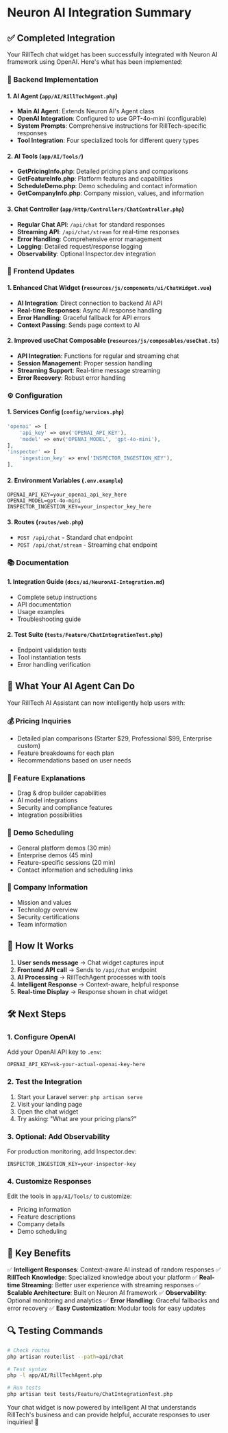 # Neuron AI Integration Summary

## ✅ Completed Integration

Your RillTech chat widget has been successfully integrated with Neuron AI framework using OpenAI. Here's what has been implemented:

### 🔧 Backend Implementation

#### 1. AI Agent (`app/AI/RillTechAgent.php`)
- **Main AI Agent**: Extends Neuron AI's Agent class
- **OpenAI Integration**: Configured to use GPT-4o-mini (configurable)
- **System Prompts**: Comprehensive instructions for RillTech-specific responses
- **Tool Integration**: Four specialized tools for different query types

#### 2. AI Tools (`app/AI/Tools/`)
- **GetPricingInfo.php**: Detailed pricing plans and comparisons
- **GetFeatureInfo.php**: Platform features and capabilities
- **ScheduleDemo.php**: Demo scheduling and contact information
- **GetCompanyInfo.php**: Company mission, values, and information

#### 3. Chat Controller (`app/Http/Controllers/ChatController.php`)
- **Regular Chat API**: `/api/chat` for standard responses
- **Streaming API**: `/api/chat/stream` for real-time responses
- **Error Handling**: Comprehensive error management
- **Logging**: Detailed request/response logging
- **Observability**: Optional Inspector.dev integration

### 🎨 Frontend Updates

#### 1. Enhanced Chat Widget (`resources/js/components/ui/ChatWidget.vue`)
- **AI Integration**: Direct connection to backend AI API
- **Real-time Responses**: Async AI response handling
- **Error Handling**: Graceful fallback for API errors
- **Context Passing**: Sends page context to AI

#### 2. Improved useChat Composable (`resources/js/composables/useChat.ts`)
- **API Integration**: Functions for regular and streaming chat
- **Session Management**: Proper session handling
- **Streaming Support**: Real-time message streaming
- **Error Recovery**: Robust error handling

### ⚙️ Configuration

#### 1. Services Config (`config/services.php`)
```php
'openai' => [
    'api_key' => env('OPENAI_API_KEY'),
    'model' => env('OPENAI_MODEL', 'gpt-4o-mini'),
],
'inspector' => [
    'ingestion_key' => env('INSPECTOR_INGESTION_KEY'),
],
```

#### 2. Environment Variables (`.env.example`)
```env
OPENAI_API_KEY=your_openai_api_key_here
OPENAI_MODEL=gpt-4o-mini
INSPECTOR_INGESTION_KEY=your_inspector_key_here
```

#### 3. Routes (`routes/web.php`)
- `POST /api/chat` - Standard chat endpoint
- `POST /api/chat/stream` - Streaming chat endpoint

### 📚 Documentation

#### 1. Integration Guide (`docs/ai/NeuronAI-Integration.md`)
- Complete setup instructions
- API documentation
- Usage examples
- Troubleshooting guide

#### 2. Test Suite (`tests/Feature/ChatIntegrationTest.php`)
- Endpoint validation tests
- Tool instantiation tests
- Error handling verification

## 🚀 What Your AI Agent Can Do

Your RillTech AI Assistant can now intelligently help users with:

### 💰 Pricing Inquiries
- Detailed plan comparisons (Starter $29, Professional $99, Enterprise custom)
- Feature breakdowns for each plan
- Recommendations based on user needs

### 🔧 Feature Explanations
- Drag & drop builder capabilities
- AI model integrations
- Security and compliance features
- Integration possibilities

### 📅 Demo Scheduling
- General platform demos (30 min)
- Enterprise demos (45 min)
- Feature-specific sessions (20 min)
- Contact information and scheduling links

### 🏢 Company Information
- Mission and values
- Technology overview
- Security certifications
- Team information

## 🔄 How It Works

1. **User sends message** → Chat widget captures input
2. **Frontend API call** → Sends to `/api/chat` endpoint
3. **AI Processing** → RillTechAgent processes with tools
4. **Intelligent Response** → Context-aware, helpful response
5. **Real-time Display** → Response shown in chat widget

## 🛠️ Next Steps

### 1. Configure OpenAI
Add your OpenAI API key to `.env`:
```env
OPENAI_API_KEY=sk-your-actual-openai-key-here
```

### 2. Test the Integration
1. Start your Laravel server: `php artisan serve`
2. Visit your landing page
3. Open the chat widget
4. Try asking: "What are your pricing plans?"

### 3. Optional: Add Observability
For production monitoring, add Inspector.dev:
```env
INSPECTOR_INGESTION_KEY=your-inspector-key
```

### 4. Customize Responses
Edit the tools in `app/AI/Tools/` to customize:
- Pricing information
- Feature descriptions
- Company details
- Demo scheduling

## 🎯 Key Benefits

✅ **Intelligent Responses**: Context-aware AI instead of random responses
✅ **RillTech Knowledge**: Specialized knowledge about your platform
✅ **Real-time Streaming**: Better user experience with streaming responses
✅ **Scalable Architecture**: Built on Neuron AI framework
✅ **Observability**: Optional monitoring and analytics
✅ **Error Handling**: Graceful fallbacks and error recovery
✅ **Easy Customization**: Modular tools for easy updates

## 🔍 Testing Commands

```bash
# Check routes
php artisan route:list --path=api/chat

# Test syntax
php -l app/AI/RillTechAgent.php

# Run tests
php artisan test tests/Feature/ChatIntegrationTest.php
```

Your chat widget is now powered by intelligent AI that understands RillTech's business and can provide helpful, accurate responses to user inquiries! 🎉
